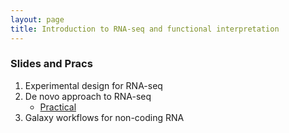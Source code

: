 ```yaml
---
layout: page
title: Introduction to RNA-seq and functional interpretation
---
```


### Slides and Pracs

1. Experimental design for RNA-seq
2. De novo approach to RNA-seq
	* [Practical](01-assembly_denovo.html)
3. Galaxy workflows for non-coding RNA

